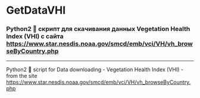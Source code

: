 # GetDataVHI
### Python2 :snake: скрипт для скачивания данных Vegetation Health Index (VHI) с сайта https://www.star.nesdis.noaa.gov/smcd/emb/vci/VH/vh_browseByCountry.php

----

Python2 🐍 script for Data downloading - Vegetation Health Index (VHI) - from the site https://www.star.nesdis.noaa.gov/smcd/emb/vci/VH/vh_browseByCountry.php
